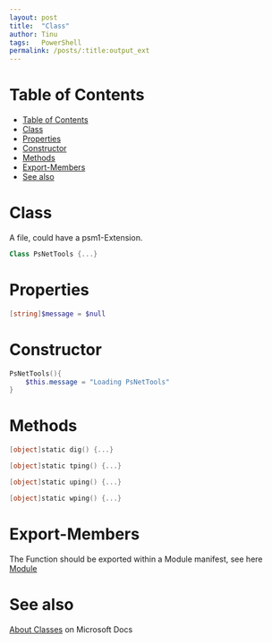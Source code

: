 ```yaml
---
layout: post
title:  "Class"
author: Tinu
tags:   PowerShell
permalink: /posts/:title:output_ext
---
```


# Table of Contents

- [Table of Contents](#table-of-contents)
- [Class](#class)
- [Properties](#properties)
- [Constructor](#constructor)
- [Methods](#methods)
- [Export-Members](#export-members)
- [See also](#see-also)

# Class

A file, could have a psm1-Extension.

````powershell
Class PsNetTools {...}
````

# Properties

````powershell
[string]$message = $null
````

# Constructor

````powershell
PsNetTools(){
    $this.message = "Loading PsNetTools"
}
````

# Methods

````powershell
[object]static dig() {...}

[object]static tping() {...}

[object]static uping() {...}

[object]static wping() {...}
````

# Export-Members

The Function should be exported within a Module manifest, see here [Module](/posts/module.html#export-members)

# See also

[About Classes](https://docs.microsoft.com/en-us/powershell/module/microsoft.powershell.core/about/about_classes?view=powershell-6) on Microsoft Docs